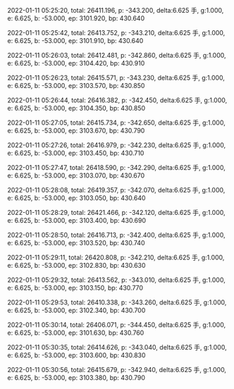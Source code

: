 2022-01-11 05:25:20, total: 26411.196, p: -343.200, delta:6.625 手, g:1.000, e: 6.625, b: -53.000, ep: 3101.920, bp: 430.640

2022-01-11 05:25:42, total: 26413.752, p: -343.210, delta:6.625 手, g:1.000, e: 6.625, b: -53.000, ep: 3101.910, bp: 430.640

2022-01-11 05:26:03, total: 26412.481, p: -342.860, delta:6.625 手, g:1.000, e: 6.625, b: -53.000, ep: 3104.420, bp: 430.910

2022-01-11 05:26:23, total: 26415.571, p: -343.230, delta:6.625 手, g:1.000, e: 6.625, b: -53.000, ep: 3103.570, bp: 430.850

2022-01-11 05:26:44, total: 26416.382, p: -342.450, delta:6.625 手, g:1.000, e: 6.625, b: -53.000, ep: 3104.350, bp: 430.850

2022-01-11 05:27:05, total: 26415.734, p: -342.650, delta:6.625 手, g:1.000, e: 6.625, b: -53.000, ep: 3103.670, bp: 430.790

2022-01-11 05:27:26, total: 26416.979, p: -342.230, delta:6.625 手, g:1.000, e: 6.625, b: -53.000, ep: 3103.450, bp: 430.710

2022-01-11 05:27:47, total: 26418.590, p: -342.290, delta:6.625 手, g:1.000, e: 6.625, b: -53.000, ep: 3103.070, bp: 430.670

2022-01-11 05:28:08, total: 26419.357, p: -342.070, delta:6.625 手, g:1.000, e: 6.625, b: -53.000, ep: 3103.050, bp: 430.640

2022-01-11 05:28:29, total: 26421.466, p: -342.120, delta:6.625 手, g:1.000, e: 6.625, b: -53.000, ep: 3103.400, bp: 430.690

2022-01-11 05:28:50, total: 26416.713, p: -342.400, delta:6.625 手, g:1.000, e: 6.625, b: -53.000, ep: 3103.520, bp: 430.740

2022-01-11 05:29:11, total: 26420.808, p: -342.210, delta:6.625 手, g:1.000, e: 6.625, b: -53.000, ep: 3102.830, bp: 430.630

2022-01-11 05:29:32, total: 26413.562, p: -343.010, delta:6.625 手, g:1.000, e: 6.625, b: -53.000, ep: 3103.150, bp: 430.770

2022-01-11 05:29:53, total: 26410.338, p: -343.260, delta:6.625 手, g:1.000, e: 6.625, b: -53.000, ep: 3102.340, bp: 430.700

2022-01-11 05:30:14, total: 26406.071, p: -344.450, delta:6.625 手, g:1.000, e: 6.625, b: -53.000, ep: 3101.630, bp: 430.760

2022-01-11 05:30:35, total: 26414.626, p: -343.040, delta:6.625 手, g:1.000, e: 6.625, b: -53.000, ep: 3103.600, bp: 430.830

2022-01-11 05:30:56, total: 26415.679, p: -342.940, delta:6.625 手, g:1.000, e: 6.625, b: -53.000, ep: 3103.380, bp: 430.790